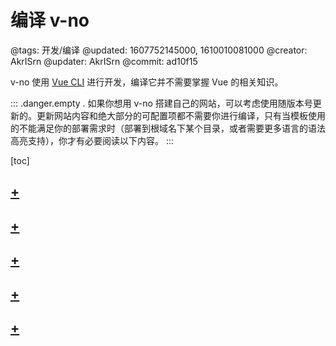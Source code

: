 # 编译 v-no

@tags: 开发/编译
@updated: 1607752145000, 1610010081000
@creator: AkrISrn
@updater: AkrISrn
@commit: ad10f15

v-no 使用 [Vue CLI](https://cli.vuejs.org/zh/) 进行开发，编译它并不需要掌握 Vue 的相关知识。

::: .danger.empty .
如果你想用 v-no 搭建自己的网站，可以考虑使用随版本号更新的[](/zh/docs/template.md "#")。更新网站内容和绝大部分的可配置项都不需要你进行编译，只有当模板使用的[](/zh/docs/env-vars.md "#")不能满足你的部署需求时（部署到根域名下某个目录，或者需要更多语言的语法高亮支持），你才有必要阅读以下内容。
:::

[toc]

## [+](/zh/docs/compile-steps.md)

## [+](/zh/docs/dist-struct.md)

## [+](/zh/docs/modern-mode.md)

## [+](/zh/docs/env-vars.md)

## [+](/zh/docs/compile-prismjs.md)
